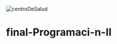 ![centroDeSalud](https://user-images.githubusercontent.com/52380335/131269624-fbb4d907-11cd-4e79-bffe-880670dc7f19.png)
# final-Programaci-n-II
